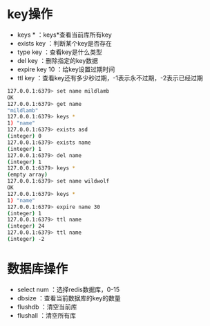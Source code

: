# key操作
- keys * ：keys*查看当前库所有key
- exists key ：判断某个key是否存在
- type key ：查看key是什么类型
- del key ：删除指定的key数据
- expire key 10 ：给key设置过期时间
- ttl key ：查看key还有多少秒过期，-1表示永不过期，-2表示已经过期

```bash
127.0.0.1:6379> set name mildlamb
OK
127.0.0.1:6379> get name
"mildlamb"
127.0.0.1:6379> keys *
1) "name"
127.0.0.1:6379> exists asd
(integer) 0
127.0.0.1:6379> exists name
(integer) 1
127.0.0.1:6379> del name
(integer) 1
127.0.0.1:6379> keys *
(empty array)
127.0.0.1:6379> set name wildwolf
OK
127.0.0.1:6379> keys *
1) "name"
127.0.0.1:6379> expire name 30
(integer) 1
127.0.0.1:6379> ttl name
(integer) 24
127.0.0.1:6379> ttl name
(integer) -2
```

# 数据库操作
- select num ：选择redis数据库，0-15
- dbsize ：查看当前数据库的key的数量
- flushdb ：清空当前库
- flushall ：清空所有库

